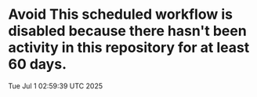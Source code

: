 # Avoid This scheduled workflow is disabled because there hasn't been activity in this repository for at least 60 days.
Tue Jul  1 02:59:39 UTC 2025
